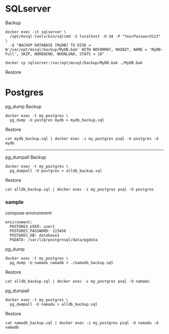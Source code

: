 
# SQLserver
Backup
```
docker exec -it sqlserver \
  /opt/mssql-tools/bin/sqlcmd -S localhost -U SA -P "YourPassword123" \
  -Q "BACKUP DATABASE [MyDB] TO DISK = N'/var/opt/mssql/backup/MyDB.bak' WITH NOFORMAT, NOINIT, NAME = 'MyDB-Full', SKIP, NOREWIND, NOUNLOAD, STATS = 10"
```
```
docker cp sqlserver:/var/opt/mssql/backup/MyDB.bak ./MyDB.bak
```
Restore

# Postgres
pg_dump Backup
```
docker exec -t my_postgres \
  pg_dump -U postgres mydb > mydb_backup.sql
```

Restore
```
cat mydb_backup.sql | docker exec -i my_postgres psql -U postgres -d mydb
```

-------------
pg_dumpall Backup
```
docker exec -t my_postgres \
  pg_dumpall -U postgres > alldb_backup.sql
```
Restore
```
cat alldb_backup.sql | docker exec -i my_postgres psql -U postgres
```
### sample
compose environment
```
environment:
  POSTGRES_USER: user1
  POSTGRES_PASSWORD: 123456
  POSTGRES_DB: database1
  PGDATA: /var/lib/postgresql/data/pgdata
```
pg_dump
```
docker exec -t my_postgres \
  pg_dump -U namadu namadb > ./namadb_backup.sql
```
Restore
```
cat alldb_backup.sql | docker exec -i my_postgres psql -U namadu
```

pg_dumpall
```
docker exec -t my_postgres \
  pg_dumpall -U namadu > alldb_backup.sql
```
Restore
```
cat namadb_backup.sql | docker exec -i my_postgres psql -U namadu -d namadb
```
